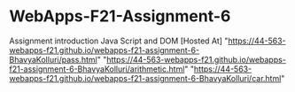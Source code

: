 # WebApps-F21-Assignment-6
Assignment introduction Java Script and DOM
[Hosted At]
"https://44-563-webapps-f21.github.io/webapps-f21-assignment-6-BhavyaKolluri/pass.html"
"https://44-563-webapps-f21.github.io/webapps-f21-assignment-6-BhavyaKolluri/arithmetic.html"
"https://44-563-webapps-f21.github.io/webapps-f21-assignment-6-BhavyaKolluri/car.html"